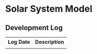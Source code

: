 # Solar System Model

## Development Log
<table>
  <th>Log Date</th>
  <th>Description</th>
  <tr>
    <td></td>
    <td></td>
  </tr>
